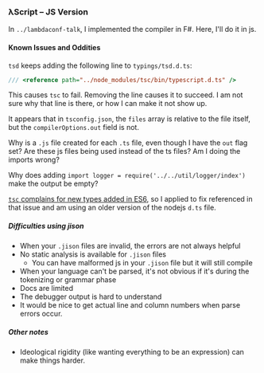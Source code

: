 ### λScript – JS Version

In `../lambdaconf-talk`, I implemented the compiler in F#. Here, I'll do it in js.

#### Known Issues and Oddities
`tsd` keeps adding the following line to `typings/tsd.d.ts`:
 
```ts
/// <reference path="../node_modules/tsc/bin/typescript.d.ts" />
```
 
This causes `tsc` to fail. Removing the line causes it to succeed. I am not sure why that line is there, or
how I can make it not show up.
 
It appears that in `tsconfig.json`, the `files` array is relative to the file itself, but the `compilerOptions.out` 
field is not.

Why is a `.js` file created for each `.ts` file, even though I have the `out` flag set? Are these js files being
used instead of the ts files? Am I doing the imports wrong?

Why does adding `import logger = require('../../util/logger/index')` make the output be empty?

[`tsc` complains for new types added in ES6](https://github.com/borisyankov/DefinitelyTyped/issues/4249), 
so I applied to fix referenced in that issue and am using an older version of the nodejs `d.ts` file.

##### Difficulties using jison
* When your `.jison` files are invalid, the errors are not always helpful
* No static analysis is available for `.jison` files
    * You can have malformed js in your `.jison` file but it will still compile
* When your language can't be parsed, it's not obvious if it's during the tokenizing or grammar phase
* Docs are limited
* The debugger output is hard to understand
* It would be nice to get actual line and column numbers when parse errors occur.

##### Other notes
* Ideological rigidity (like wanting everything to be an expression) can make things harder.
